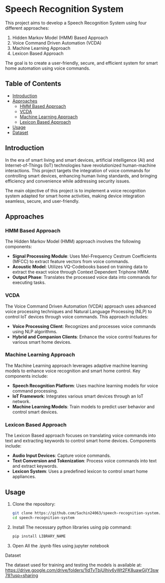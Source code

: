 # Speech Recognition System

This project aims to develop a Speech Recognition System using four different approaches:

1. Hidden Markov Model (HMM) Based Approach
2. Voice Command Driven Automation (VCDA)
3. Machine Learning Approach
4. Lexicon Based Approach

The goal is to create a user-friendly, secure, and efficient system for smart home automation using voice commands.

## Table of Contents

- [Introduction](#introduction)
- [Approaches](#approaches)
  - [HMM Based Approach](#hmm-based-approach)
  - [VCDA](#vcda)
  - [Machine Learning Approach](#machine-learning-approach)
  - [Lexicon Based Approach](#lexicon-based-approach)
- [Usage](#usage)
- [Dataset](#dataset)

## Introduction

In the era of smart living and smart devices, artificial intelligence (AI) and Internet-of-Things (IoT) technologies have revolutionized human-machine interactions. This project targets the integration of voice commands for controlling smart devices, enhancing human living standards, and bringing efficiency and convenience while addressing security issues.

The main objective of this project is to implement a voice recognition system adapted for smart home activities, making device integration seamless, secure, and user-friendly.

## Approaches

### HMM Based Approach

The Hidden Markov Model (HMM) approach involves the following components:

- **Signal Processing Module**: Uses Mel-Frequency Cestrum Coefficients (MFCC) to extract feature vectors from voice commands.
- **Acoustic Model**: Utilizes VQ-Codebooks based on training data to extract the exact voice through Context Dependent Triphone HMM.
- **Output Phase**: Translates the processed voice data into commands for executing tasks.

### VCDA

The Voice Command Driven Automation (VCDA) approach uses advanced voice processing techniques and Natural Language Processing (NLP) to control IoT devices through voice commands. This approach includes:

- **Voice Processing Client**: Recognizes and processes voice commands using NLP algorithms.
- **Hybrid and Companion Clients**: Enhance the voice control features for various smart home devices.

### Machine Learning Approach

The Machine Learning approach leverages adaptive machine learning models to enhance voice recognition and smart home control. Key components include:

- **Speech Recognition Platform**: Uses machine learning models for voice command processing.
- **IoT Framework**: Integrates various smart devices through an IoT network.
- **Machine Learning Models**: Train models to predict user behavior and control smart devices.

### Lexicon Based Approach

The Lexicon Based approach focuses on translating voice commands into text and extracting keywords to control smart home devices. Components include:

- **Audio Input Devices**: Capture voice commands.
- **Text Conversion and Tokenization**: Process voice commands into text and extract keywords.
- **Lexicon System**: Uses a predefined lexicon to control smart home appliances.


## Usage

1. Clone the repository:
   ```bash
   git clone https://github.com/Sachin24063/speech-recognition-system.git
   cd speech-recognition-system

2. Install The necessary python libraries using pip command:
   ```bash
   pip install LIBRARY_NAME

3. Open All the .ipynb files using jupyter notebook


Dataset

The dataset used for training and testing the models is available at: https://drive.google.com/drive/folders/1ldTvTbjUIhiv6yWt2FK8uawGjlY3sw78?usp=sharing

